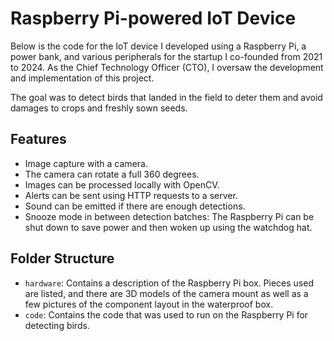 
# Raspberry Pi-powered IoT Device

Below is the code for the IoT device I developed using a Raspberry Pi, a power bank, and various peripherals for the startup I co-founded from 2021 to 2024. As the Chief Technology Officer (CTO), I oversaw the development and implementation of this project.

The goal was to detect birds that landed in the field to deter them and avoid damages to crops and freshly sown seeds.

## Features

-   Image capture with a camera.
-   The camera can rotate a full 360 degrees.
-   Images can be processed locally with OpenCV.
-   Alerts can be sent using HTTP requests to a server.
-   Sound can be emitted if there are enough detections.
-   Snooze mode in between detection batches: The Raspberry Pi can be shut down to save power and then woken up using the watchdog hat.

## Folder Structure

-   `hardware`: Contains a description of the Raspberry Pi box. Pieces used are listed, and there are 3D models of the camera mount as well as a few pictures of the component layout in the waterproof box.
-   `code`: Contains the code that was used to run on the Raspberry Pi for detecting birds.
